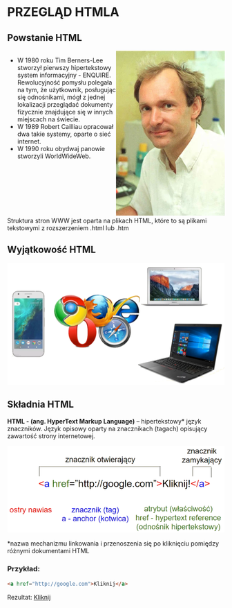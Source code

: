 # PRZEGLĄD HTMLA 
## Powstanie HTML

<div style="display:flex;">
  <div style="flex:1;">
    <ul>
      <li>
        W 1980 roku Tim Berners-Lee stworzył pierwszy hipertekstowy system informacyjny - ENQUIRE. Rewolucyjność pomysłu polegała na tym, że użytkownik, posługując się odnośnikami, mógł z jednej lokalizacji przeglądać dokumenty fizycznie znajdujące się w innych miejscach na świecie. 
      </li>
      <li>
        W 1989 Robert Cailliau opracował dwa takie systemy, oparte o sieć internet. 
      </li>
      <li>
        W 1990 roku obydwaj panowie stworzyli WorldWideWeb.  
      </li>
    </ul>
  </div>
  <div style="flex:1;">
    <img src="./images/html_tim_berens_lee.webp" alt="Tim Berners-Lee">
  </div>
</div>
Struktura stron WWW jest oparta na plikach HTML, które to są plikami tekstowymi z rozszerzeniem .html lub .htm

## Wyjątkowość HTML 
![Devices compatibile with HTML](./images/html_devices.webp)

## Składnia HTML

**HTML - (ang. HyperText Markup Language)** – hipertekstowy* język znaczników.
Język opisowy oparty na znacznikach (tagach) opisujący zawartość strony internetowej.

![Składnia języka HTML](./images/html_skladnia.webp)

*nazwa mechanizmu linkowania i przenoszenia się po kliknięciu pomiędzy różnymi dokumentami HTML

### Przykład: 
```html
<a href="http://google.com">Kliknij</a>
```
Rezultat:
<a href="http://google.com">Kliknij</a>
